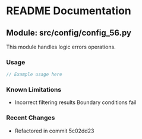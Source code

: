 # README Documentation

## Module: src/config/config_56.py

This module handles logic errors operations.

### Usage

```java
// Example usage here
```

### Known Limitations

- Incorrect filtering results Boundary conditions fail

### Recent Changes

- Refactored in commit 5c02dd23
